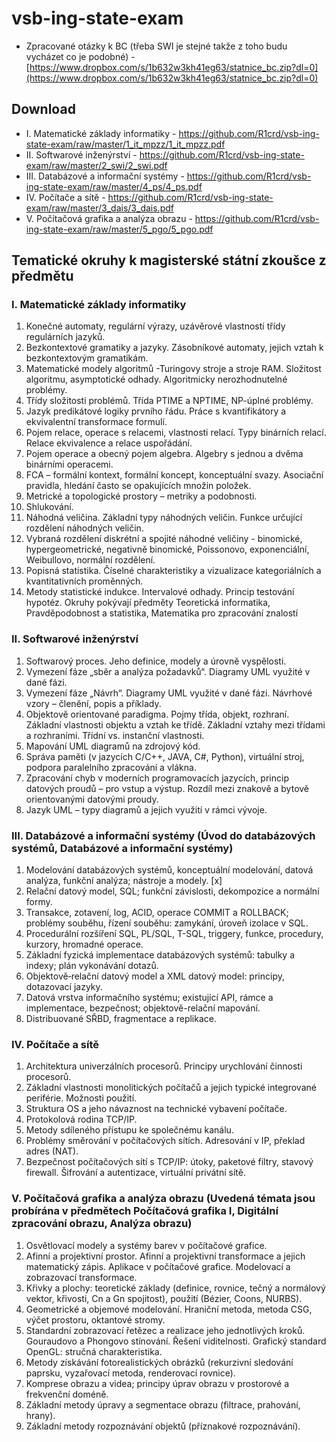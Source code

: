 # vsb-ing-state-exam

- Zpracované otázky k BC (třeba SWI je stejné takže z toho budu vycházet co je podobné) - [https://www.dropbox.com/s/1b632w3kh41eg63/statnice_bc.zip?dl=0](https://www.dropbox.com/s/1b632w3kh41eg63/statnice_bc.zip?dl=0)

## Download
- I. Matematické základy informatiky - https://github.com/R1crd/vsb-ing-state-exam/raw/master/1_it_mpzz/1_it_mpzz.pdf
- II. Softwarové inženýrství - https://github.com/R1crd/vsb-ing-state-exam/raw/master/2_swi/2_swi.pdf
- III. Databázové a informační systémy - https://github.com/R1crd/vsb-ing-state-exam/raw/master/4_ps/4_ps.pdf
- IV. Počítače a sítě - https://github.com/R1crd/vsb-ing-state-exam/raw/master/3_dais/3_dais.pdf
- V. Počítačová grafika a analýza obrazu - https://github.com/R1crd/vsb-ing-state-exam/raw/master/5_pgo/5_pgo.pdf

## Tematické okruhy k magisterské státní zkoušce z předmětu

### I. Matematické základy informatiky
1. Konečné automaty, regulární výrazy, uzávěrové vlastnosti třídy regulárních jazyků.
2. Bezkontextové gramatiky a jazyky. Zásobníkové automaty, jejich vztah k
bezkontextovým gramatikám.
3. Matematické modely algoritmů -Turingovy stroje a stroje RAM. Složitost algoritmu,
asymptotické odhady. Algoritmicky nerozhodnutelné problémy.
4. Třídy složitosti problémů. Třída PTIME a NPTIME, NP-úplné problémy.
5. Jazyk predikátové logiky prvního řádu. Práce s kvantifikátory a ekvivalentní
transformace formulí.
6. Pojem relace, operace s relacemi, vlastnosti relací. Typy binárních relací. Relace
ekvivalence a relace uspořádání.
7. Pojem operace a obecný pojem algebra. Algebry s jednou a dvěma binárními
operacemi.
8. FCA – formální kontext, formální koncept, konceptuální svazy. Asociační pravidla,
hledání často se opakujících množin položek.
9. Metrické a topologické prostory – metriky a podobnosti.
10. Shlukování.
11. Náhodná veličina. Základní typy náhodných veličin. Funkce určující rozdělení
náhodných veličin.
12. Vybraná rozdělení diskrétní a spojité náhodné veličiny - binomické,
hypergeometrické, negativně binomické, Poissonovo, exponenciální, Weibullovo,
normální rozdělení.
13. Popisná statistika. Číselné charakteristiky a vizualizace kategoriálních a
kvantitativních proměnných.
14. Metody statistické indukce. Intervalové odhady. Princip testování hypotéz.
Okruhy pokývají předměty Teoretická informatika, Pravděpodobnost a statistika, Matematika
pro zpracování znalostí

### II. Softwarové inženýrství
1. Softwarový proces. Jeho definice, modely a úrovně vyspělosti.
2. Vymezení fáze „sběr a analýza požadavků“. Diagramy UML využité v dané fázi.
3. Vymezení fáze „Návrh“. Diagramy UML využité v dané fázi. Návrhové vzory –
členění, popis a příklady.
4. Objektově orientované paradigma. Pojmy třída, objekt, rozhraní. Základní
vlastnosti objektu a vztah ke třídě. Základní vztahy mezi třídami a rozhraními.
Třídní vs. instanční vlastnosti.
5. Mapování UML diagramů na zdrojový kód.
6. Správa paměti (v jazycích C/C++, JAVA, C#, Python), virtuální stroj, podpora
paralelního zpracování a vlákna.
7. Zpracování chyb v moderních programovacích jazycích, princip datových proudů –
pro vstup a výstup. Rozdíl mezi znakově a bytově orientovanými datovými proudy.
8. Jazyk UML – typy diagramů a jejich využití v rámci vývoje.

### III. Databázové a informační systémy (Úvod do databázových systémů, Databázové a informační systémy)
1. Modelování databázových systémů, konceptuální modelování, datová analýza,
funkční analýza; nástroje a modely. [x]
2. Relační datový model, SQL; funkční závislosti, dekompozice a normální formy.
3. Transakce, zotavení, log, ACID, operace COMMIT a ROLLBACK; problémy souběhu,
řízení souběhu: zamykání, úroveň izolace v SQL.
4. Procedurální rozšíření SQL, PL/SQL, T-SQL, triggery, funkce, procedury, kurzory, hromadné
operace.
5. Základní fyzická implementace databázových systémů: tabulky a indexy; plán
vykonávání dotazů.
6. Objektově‐relační datový model a XML datový model: principy, dotazovací jazyky.
7. Datová vrstva informačního systému; existující API, rámce a implementace,
bezpečnost; objektově-relační mapování.
8. Distribuované SŘBD, fragmentace a replikace.

### IV. Počítače a sítě
1. Architektura univerzálních procesorů. Principy urychlování činnosti procesorů.
2. Základní vlastnosti monolitických počítačů a jejich typické integrované periférie.
Možnosti použití.
3. Struktura OS a jeho návaznost na technické vybavení počítače.
4. Protokolová rodina TCP/IP.
5. Metody sdíleného přístupu ke společnému kanálu.
6. Problémy směrování v počítačových sítích. Adresování v IP, překlad adres (NAT).
7. Bezpečnost počítačových sítí s TCP/IP: útoky, paketové filtry, stavový firewall.
Šifrování a autentizace, virtuální privátní sítě. 

### V. Počítačová grafika a analýza obrazu (Uvedená témata jsou probírána v předmětech Počítačová grafika I, Digitální zpracování obrazu, Analýza obrazu)
1. Osvětlovací modely a systémy barev v počítačové grafice.
2. Afinní a projektivní prostor. Afinní a projektivní transformace a jejich matematický zápis.
Aplikace v počítačové grafice. Modelovací a zobrazovací transformace.
3. Křivky a plochy: teoretické základy (definice, rovnice, tečný a normálový vektor, křivosti,
Cn a Gn spojitost), použití (Bézier, Coons, NURBS).
4. Geometrické a objemové modelování. Hraniční metoda, metoda CSG, výčet prostoru,
oktantové stromy.
5. Standardní zobrazovací řetězec a realizace jeho jednotlivých kroků. Gouraudovo a
Phongovo stínování. Řešení viditelnosti. Grafický standard OpenGL: stručná
charakteristika.
6. Metody získávání fotorealistických obrázků (rekurzivní sledování paprsku, vyzařovací
metoda, renderovací rovnice).
7. Komprese obrazu a videa; principy úprav obrazu v prostorové a frekvenční doméně.
8. Základní metody úpravy a segmentace obrazu (filtrace, prahování, hrany).
9. Základní metody rozpoznávání objektů (příznakové rozpoznávání).